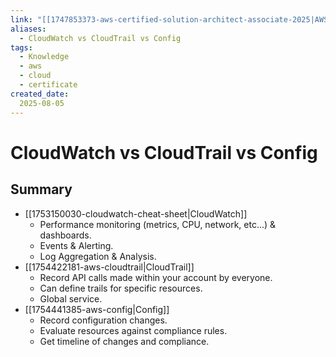 ```yaml
---
link: "[[1747853373-aws-certified-solution-architect-associate-2025|AWS Certified Solution Architect Associate 2025]]"
aliases: 
  - CloudWatch vs CloudTrail vs Config
tags:
  - Knowledge
  - aws
  - cloud
  - certificate
created_date:
  2025-08-05
---
```

# CloudWatch vs CloudTrail vs Config
## Summary
- [[1753150030-cloudwatch-cheat-sheet|CloudWatch]]
  - Performance monitoring (metrics, CPU, network, etc...) & dashboards.
  - Events & Alerting.
  - Log Aggregation & Analysis.
- [[1754422181-aws-cloudtrail|CloudTrail]]
  - Record API calls made within your account by everyone.
  - Can define trails for specific resources.
  - Global service.
- [[1754441385-aws-config|Config]]
  - Record configuration changes.
  - Evaluate resources against compliance rules.
  - Get timeline of changes and compliance.

